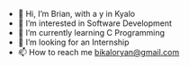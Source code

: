 - 👋 Hi, I’m Brian, with a y in Kyalo
- 👀 I’m interested in Software Development
- 🌱 I’m currently learning C Programming
- 💞️ I’m looking for an Internship
- 📫 How to reach me bikaloryan@gmail.com

<!---
3000kyalos/3000kyalos is a ✨ special ✨ repository because its `README.md` (this file) appears on your GitHub profile.
You can click the Preview link to take a look at your changes.
--->
